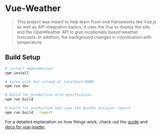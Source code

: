 # Vue-Weather

> This project was meant to help learn front-end frameworks like Vue.js as well as API integration
basics; it uses the Vue to display the site, and the OpenWeather API to give locationally based
weather forecasts. In addition, the background changes in coordination with temperature.

## Build Setup

``` bash
# install dependencies
npm install

# serve with hot reload at localhost:8080
npm run dev

# build for production with minification
npm run build

# build for production and view the bundle analyzer report
npm run build --report
```

For a detailed explanation on how things work, check out the [guide](http://vuejs-templates.github.io/webpack/) and [docs for vue-loader](http://vuejs.github.io/vue-loader).
